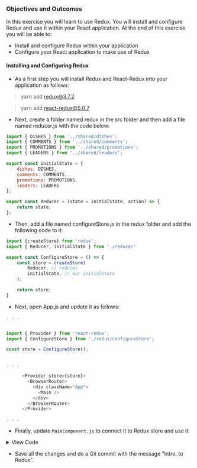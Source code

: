 ### Objectives and Outcomes
In this exercise you will learn to use Redux. You will install and configure Redux and use it within your React application. At the end of this exercise you will be able to:

* Install and configure Redux within your application
* Configure your React application to make use of Redux
#### Installing and Configuring Redux
* As a first step you will install Redux and React-Redux into your application as follows:

> yarn add redux@3.7.2

> yarn add react-redux@5.0.7

* Next, create a folder named redux in the src folder and then add a file named reducer.js with the code below:
```js
import { DISHES } from '../shared/dishes';
import { COMMENTS } from '../shared/comments';
import { PROMOTIONS } from '../shared/promotions';
import { LEADERS } from '../shared/leaders';

export const initialState = {
    dishes: DISHES,
    comments: COMMENTS,
    promotions: PROMOTIONS,
    leaders: LEADERS
};

export const Reducer = (state = initialState, action) => {
    return state;
};
```

* Then, add a file named configureStore.js in the redux folder and add the following code to it:

```js
import {createStore} from 'redux';
import { Reducer, initialState } from './reducer'

export const ConfigureStore = () => {
    const store = createStore(
        Reducer, // reducer
        initialState, // our initialState
    );

    return store;
}
```
* Next, open App.js and update it as follows:

```js
. . .


import { Provider } from 'react-redux';
import { ConfigureStore } from './redux/configureStore';

const store = ConfigureStore();


. . .

      <Provider store={store}>
        <BrowserRouter>
          <div className="App">
            <Main />
          </div>
        </BrowserRouter>
      </Provider>

. . .
```

* Finally, update `MainComponent.js` to connect it to Redux store and use it:
<details>
    <summary>View Code</summary>
    
```js
. . .

import { Switch, Route, Redirect, withRouter } from 'react-router-dom'
import { connect } from 'react-redux';


const mapStateToProps = state => {
  return {
    dishes: state.dishes,
    comments: state.comments,
    promotions: state.promotions,
    leaders: state.leaders
  }
}

. . .

    const HomePage = () => {
      return(
          <Home 
              dish={this.props.dishes.filter((dish) => dish.featured)[0]}
              promotion={this.props.promotions.filter((promo) => promo.featured)[0]}
              leader={this.props.leaders.filter((leader) => leader.featured)[0]}
          />
      );
    }

    const DishWithId = ({match}) => {
      return(
          <DishDetail dish={this.props.dishes.filter((dish) => dish.id === parseInt(match.params.dishId,10))[0]} 
            comments={this.props.comments.filter((comment) => comment.dishId === parseInt(match.params.dishId,10))} />
      );
    };

    return (
      <div>
        <Header />
        <div>
          <Switch>
              <Route path='/home' component={HomePage} />
              <Route exact path='/aboutus' component={() => <About leaders={this.props.leaders} />} />} />
              <Route exact path='/menu' component={() => <Menu dishes={this.props.dishes} />} />
              <Route path='/menu/:dishId' component={DishWithId} />
              <Route exact path='/contactus' component={Contact} />} />
              <Redirect to="/home" />
          </Switch>
        </div>
        <Footer />
      </div>
    );
  }
}

export default withRouter(connect(mapStateToProps)(Main));

```
</details>

* Save all the changes and do a Git commit with the message "Intro. to Redux".
